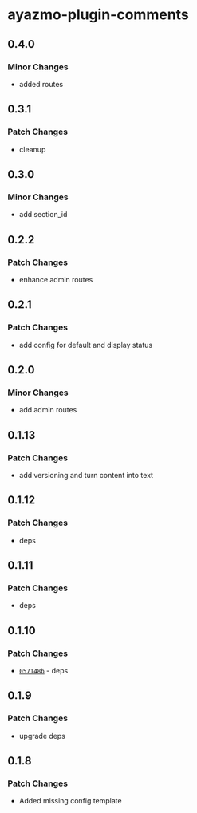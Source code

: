 # ayazmo-plugin-comments

## 0.4.0

### Minor Changes

- added routes

## 0.3.1

### Patch Changes

- cleanup

## 0.3.0

### Minor Changes

- add section_id

## 0.2.2

### Patch Changes

- enhance admin routes

## 0.2.1

### Patch Changes

- add config for default and display status

## 0.2.0

### Minor Changes

- add admin routes

## 0.1.13

### Patch Changes

- add versioning and turn content into text

## 0.1.12

### Patch Changes

- deps

## 0.1.11

### Patch Changes

- deps

## 0.1.10

### Patch Changes

- [`057148b`](https://github.com/ayazmojs/ayazmo-plugin-comments/commit/057148bba10f9bc3161b029790490e2a319f4e4a) - deps

## 0.1.9

### Patch Changes

- upgrade deps

## 0.1.8

### Patch Changes

- Added missing config template
